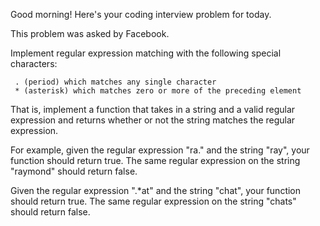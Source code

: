 Good morning! Here's your coding interview problem for today.

This problem was asked by Facebook.

Implement regular expression matching with the following special characters:
```
 . (period) which matches any single character
 * (asterisk) which matches zero or more of the preceding element
```
That is, implement a function that takes in a string and a valid regular
expression and returns whether or not the string matches the regular expression.

For example, given the regular expression "ra." and the string "ray", your
function should return true. The same regular expression on the string "raymond"
should return false.

Given the regular expression ".*at" and the string "chat", your function should
return true. The same regular expression on the string "chats" should return
false.


